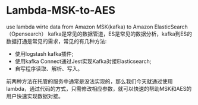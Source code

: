 # Lambda-MSK-to-AES
use lambda wirte data from Amazon MSK(kafka) to Amazon ElasticSearch（Opensearch）
kafka是常见的数据管道，ES是常见的数据分析，kafka到ES的数据打通是常见的需求，常见的有几种方法:
* 使用logstash kafka插件;
* 使用kafka Connect通过Jest实现Kafka对接Elasticsearch;
* 自写程序读取、解析、写入。

前两种方法在托管的服务中通常是没法实现的，那么我们今天就通过使用lambda，通过代码的方式，只需修改相应参数，就可以快速的帮助MSK和AES的用户快速实现数据对接。
